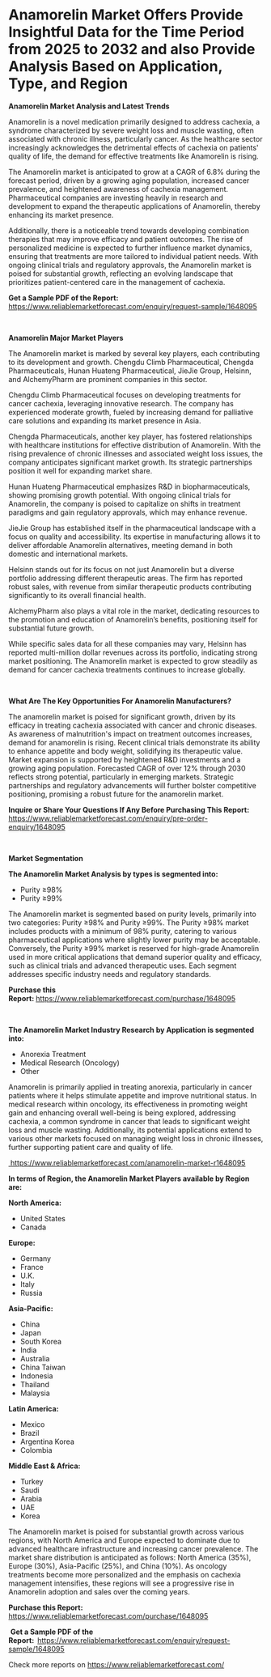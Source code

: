 <p><h1>Anamorelin Market Offers Provide Insightful Data for the Time Period from 2025 to 2032 and also Provide Analysis Based on Application, Type, and Region</h1></p><p><strong>Anamorelin Market Analysis and Latest Trends</strong></p>
<p><p>Anamorelin is a novel medication primarily designed to address cachexia, a syndrome characterized by severe weight loss and muscle wasting, often associated with chronic illness, particularly cancer. As the healthcare sector increasingly acknowledges the detrimental effects of cachexia on patients' quality of life, the demand for effective treatments like Anamorelin is rising.</p><p>The Anamorelin market is anticipated to grow at a CAGR of 6.8% during the forecast period, driven by a growing aging population, increased cancer prevalence, and heightened awareness of cachexia management. Pharmaceutical companies are investing heavily in research and development to expand the therapeutic applications of Anamorelin, thereby enhancing its market presence. </p><p>Additionally, there is a noticeable trend towards developing combination therapies that may improve efficacy and patient outcomes. The rise of personalized medicine is expected to further influence market dynamics, ensuring that treatments are more tailored to individual patient needs. With ongoing clinical trials and regulatory approvals, the Anamorelin market is poised for substantial growth, reflecting an evolving landscape that prioritizes patient-centered care in the management of cachexia.</p></p>
<p><strong>Get a Sample PDF of the Report:&nbsp;</strong> <a href="https://www.reliablemarketforecast.com/enquiry/request-sample/1648095?utm_campaign=3203&utm_medium=2&utm_source=Github&utm_content=ia&utm_term=02042025&utm_id=anamorelin">https://www.reliablemarketforecast.com/enquiry/request-sample/1648095</a></p>
<p>&nbsp;</p>
<p><strong>Anamorelin Major Market Players</strong></p>
<p><p>The Anamorelin market is marked by several key players, each contributing to its development and growth. Chengdu Climb Pharmaceutical, Chengda Pharmaceuticals, Hunan Huateng Pharmaceutical, JieJie Group, Helsinn, and AlchemyPharm are prominent companies in this sector.</p><p>Chengdu Climb Pharmaceutical focuses on developing treatments for cancer cachexia, leveraging innovative research. The company has experienced moderate growth, fueled by increasing demand for palliative care solutions and expanding its market presence in Asia.</p><p>Chengda Pharmaceuticals, another key player, has fostered relationships with healthcare institutions for effective distribution of Anamorelin. With the rising prevalence of chronic illnesses and associated weight loss issues, the company anticipates significant market growth. Its strategic partnerships position it well for expanding market share.</p><p>Hunan Huateng Pharmaceutical emphasizes R&D in biopharmaceuticals, showing promising growth potential. With ongoing clinical trials for Anamorelin, the company is poised to capitalize on shifts in treatment paradigms and gain regulatory approvals, which may enhance revenue.</p><p>JieJie Group has established itself in the pharmaceutical landscape with a focus on quality and accessibility. Its expertise in manufacturing allows it to deliver affordable Anamorelin alternatives, meeting demand in both domestic and international markets.</p><p>Helsinn stands out for its focus on not just Anamorelin but a diverse portfolio addressing different therapeutic areas. The firm has reported robust sales, with revenue from similar therapeutic products contributing significantly to its overall financial health.</p><p>AlchemyPharm also plays a vital role in the market, dedicating resources to the promotion and education of Anamorelin’s benefits, positioning itself for substantial future growth. </p><p>While specific sales data for all these companies may vary, Helsinn has reported multi-million dollar revenues across its portfolio, indicating strong market positioning. The Anamorelin market is expected to grow steadily as demand for cancer cachexia treatments continues to increase globally.</p></p>
<p>&nbsp;</p>
<p><strong>What Are The Key Opportunities For Anamorelin Manufacturers?</strong></p>
<p><p>The anamorelin market is poised for significant growth, driven by its efficacy in treating cachexia associated with cancer and chronic diseases. As awareness of malnutrition's impact on treatment outcomes increases, demand for anamorelin is rising. Recent clinical trials demonstrate its ability to enhance appetite and body weight, solidifying its therapeutic value. Market expansion is supported by heightened R&D investments and a growing aging population. Forecasted CAGR of over 12% through 2030 reflects strong potential, particularly in emerging markets. Strategic partnerships and regulatory advancements will further bolster competitive positioning, promising a robust future for the anamorelin market.</p></p>
<p><strong>Inquire or Share Your Questions If Any Before Purchasing This Report:</strong> <a href="https://www.reliablemarketforecast.com/enquiry/pre-order-enquiry/1648095?utm_campaign=3203&utm_medium=2&utm_source=Github&utm_content=ia&utm_term=02042025&utm_id=anamorelin">https://www.reliablemarketforecast.com/enquiry/pre-order-enquiry/1648095</a></p>
<p>&nbsp;</p>
<p><strong>Market Segmentation</strong></p>
<p><strong>The Anamorelin Market Analysis by types is segmented into:</strong></p>
<p><ul><li>Purity ≥98%</li><li>Purity ≥99%</li></ul></p>
<p><p>The Anamorelin market is segmented based on purity levels, primarily into two categories: Purity ≥98% and Purity ≥99%. The Purity ≥98% market includes products with a minimum of 98% purity, catering to various pharmaceutical applications where slightly lower purity may be acceptable. Conversely, the Purity ≥99% market is reserved for high-grade Anamorelin used in more critical applications that demand superior quality and efficacy, such as clinical trials and advanced therapeutic uses. Each segment addresses specific industry needs and regulatory standards.</p></p>
<p><strong>Purchase this Report:&nbsp;</strong><a href="https://www.reliablemarketforecast.com/purchase/1648095?utm_campaign=3203&utm_medium=2&utm_source=Github&utm_content=ia&utm_term=02042025&utm_id=anamorelin">https://www.reliablemarketforecast.com/purchase/1648095</a></p>
<p>&nbsp;</p>
<p><strong>The Anamorelin Market Industry Research by Application is segmented into:</strong></p>
<p><ul><li>Anorexia Treatment</li><li>Medical Research (Oncology)</li><li>Other</li></ul></p>
<p><p>Anamorelin is primarily applied in treating anorexia, particularly in cancer patients where it helps stimulate appetite and improve nutritional status. In medical research within oncology, its effectiveness in promoting weight gain and enhancing overall well-being is being explored, addressing cachexia, a common syndrome in cancer that leads to significant weight loss and muscle wasting. Additionally, its potential applications extend to various other markets focused on managing weight loss in chronic illnesses, further supporting patient care and quality of life.</p></p>
<p><a href="https://www.reliablemarketforecast.com/anamorelin-market-r1648095?utm_campaign=3203&utm_medium=2&utm_source=Github&utm_content=ia&utm_term=02042025&utm_id=anamorelin">&nbsp;https://www.reliablemarketforecast.com/anamorelin-market-r1648095</a></p>
<p><strong>In terms of Region, the Anamorelin Market Players available by Region are:</strong></p>
<p>
    <p> <strong> North America: </strong>
        <ul>
            <li>United States</li>
            <li>Canada</li>
        </ul>
        </p> 
    <p> <strong> Europe: </strong>
        <ul>
            <li>Germany</li>
            <li>France</li>
            <li>U.K.</li>
            <li>Italy</li>
            <li>Russia</li>
        </ul>
        </p> 
    <p> <strong> Asia-Pacific: </strong>
        <ul>
            <li>China</li>
            <li>Japan</li>
            <li>South Korea</li>
            <li>India</li>
            <li>Australia</li>
            <li>China Taiwan</li>
            <li>Indonesia</li>
            <li>Thailand</li>
            <li>Malaysia</li>
        </ul>
        </p> 
    <p> <strong> Latin America: </strong>
        <ul>
            <li>Mexico</li>
            <li>Brazil</li>
            <li>Argentina Korea</li>
            <li>Colombia</li>
        </ul>
        </p> 
    <p> <strong> Middle East & Africa: </strong>
        <ul>
            <li>Turkey</li>
            <li>Saudi</li>
            <li>Arabia</li>
            <li>UAE</li>
            <li>Korea</li>
        </ul>
    </p>
    </p>
<p><p>The Anamorelin market is poised for substantial growth across various regions, with North America and Europe expected to dominate due to advanced healthcare infrastructure and increasing cancer prevalence. The market share distribution is anticipated as follows: North America (35%), Europe (30%), Asia-Pacific (25%), and China (10%). As oncology treatments become more personalized and the emphasis on cachexia management intensifies, these regions will see a progressive rise in Anamorelin adoption and sales over the coming years.</p></p>
<p><strong>Purchase this Report: </strong><a href="https://www.reliablemarketforecast.com/purchase/1648095?utm_campaign=3203&utm_medium=2&utm_source=Github&utm_content=ia&utm_term=02042025&utm_id=anamorelin">https://www.reliablemarketforecast.com/purchase/1648095</a></p>
<p>&nbsp;<strong>Get a Sample PDF of the Report:&nbsp;&nbsp;</strong><a href="https://www.reliablemarketforecast.com/enquiry/request-sample/1648095?utm_campaign=3203&utm_medium=2&utm_source=Github&utm_content=ia&utm_term=02042025&utm_id=anamorelin">https://www.reliablemarketforecast.com/enquiry/request-sample/1648095</a></p>
<p><strong></strong></p>
<p>Check more reports on <a href="https://www.reliablemarketforecast.com/?utm_campaign=3203&utm_medium=2&utm_source=Github&utm_content=ia&utm_term=02042025&utm_id=anamorelin">https://www.reliablemarketforecast.com/</a></p>